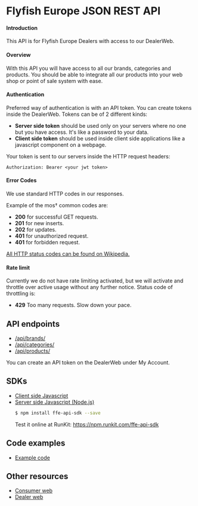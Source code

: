 # Flyfish Europe JSON REST API

#### Introduction

This API is for Flyfish Europe Dealers with access to our DealerWeb.


#### Overview

With this API you will have access to all our brands, categories and products. You should be able to integrate all our
products into your web shop or point of sale system with ease.


#### Authentication

Preferred way of authentication is with an API token. You can create tokens inside the DealerWeb. Tokens can be of 2
different kinds:

- __Server side token__ should be used only on your servers where no one but you have access. It's like a password to
your data.
- __Client side token__ should be used inside client side applications like a javascript component on a webpage.

Your token is sent to our servers inside the HTTP request headers:
```
Authorization: Bearer <your jwt token>
```


#### Error Codes

We use standard HTTP codes in our responses.

Example of the mos† common codes are:
- __200__ for successful GET requests.
- __201__ for new inserts.
- __202__ for updates.
- __401__ for unauthorized request.
- __401__ for forbidden request.

[All HTTP status codes can be found on Wikipedia.](https://en.wikipedia.org/wiki/List_of_HTTP_status_codes)


#### Rate limit

Currently we do not have rate limiting activated, but we will activate and throttle over active usage without any
further notice. Status code of throttling is:
- __429__ Too many requests. Slow down your pace.


## API endpoints

- [/api/brands/](brands.md)
- [/api/categories/](categories.md)
- [/api/products/](products.md)

You can create an API token on the DealerWeb under My Account.


## SDKs

- [Client side Javascript](./sdk/javascript/)
- [Server side Javascript (Node.js)](./sdk/node.js/)
    ```bash
    $ npm install ffe-api-sdk --save
    ```   
    Test it online at RunKit: https://npm.runkit.com/ffe-api-sdk   


## Code examples

- [Example code](./example/)


## Other resources

- [Consumer web](https://flyfisheurope.com/)
- [Dealer web](https://dealer.flyfisheurope.com/)
